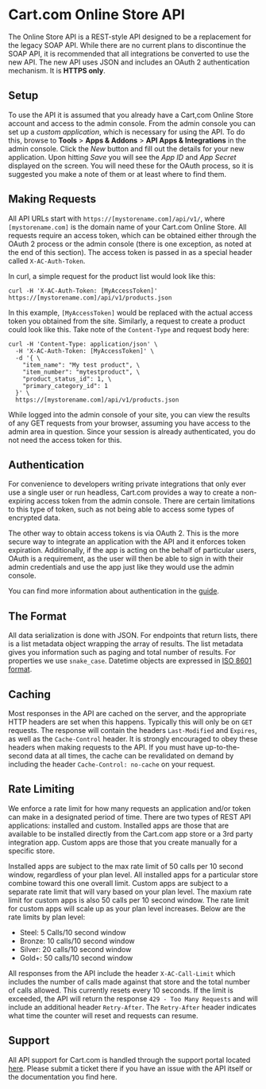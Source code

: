 Cart.com Online Store API
==============================

The Online Store API is a REST-style API designed to be a replacement for the legacy SOAP API. While there are no current plans to discontinue the SOAP API, it is recommended that all integrations be converted to use the new API. The new API uses JSON and includes an OAuth 2 authentication mechanism. It is **HTTPS only**.

Setup
-----

To use the API it is assumed that you already have a Cart,com Online Store account and access to the admin console. From the admin console you can set up a *custom application*, which is necessary for using the API. To do this, browse to **Tools** > **Apps & Addons** > **API Apps & Integrations** in the admin console. Click the *New* button and fill out the details for your new application. Upon hitting *Save* you will see the *App ID* and *App Secret* displayed on the screen. You will need these for the OAuth process, so it is suggested you make a note of them or at least where to find them.

Making Requests
---------------

All API URLs start with `https://[mystorename.com]/api/v1/`, where `[mystorename.com]` is the domain name of your Cart.com Online Store. All requests require an access token, which can be obtained either through the OAuth 2 process or the admin console (there is one exception, as noted at the end of this section). The access token is passed in as a special header called `X-AC-Auth-Token`.

In curl, a simple request for the product list would look like this:

```shell
curl -H 'X-AC-Auth-Token: [MyAccessToken]' https://[mystorename.com]/api/v1/products.json
```

In this example, `[MyAccessToken]` would be replaced with the actual access token you obtained from the site. Similarly, a request to create a product could look like this. Take note of the `Content-Type` and request body here:

```shell
curl -H 'Content-Type: application/json' \
  -H 'X-AC-Auth-Token: [MyAccessToken]' \
  -d '{ \
    "item_name": "My test product", \
    "item_number": "mytestproduct", \
    "product_status_id": 1, \
    "primary_category_id": 1
  }' \
  https://[mystorename.com]/api/v1/products.json
```

While logged into the admin console of your site, you can view the results of any GET requests from your browser, assuming you have access to the admin area in question. Since your session is already authenticated, you do not need the access token for this.

Authentication
--------------

For convenience to developers writing private integrations that only ever use a single user or run headless, Cart.com provides a way to create a non-expiring access token from the admin console. There are certain limitations to this type of token, such as not being able to access some types of encrypted data.

The other way to obtain access tokens is via OAuth 2. This is the more secure way to integrate an application with the API and it enforces token expiration. Additionally, if the app is acting on the behalf of particular users, OAuth is a requirement, as the user will then be able to sign in with their admin credentials and use the app just like they would use the admin console.

You can find more information about authentication in the [guide](authentication.md).

The Format
----------

All data serialization is done with JSON. For endpoints that return lists, there is a list metadata object wrapping the array of results. The list metadata gives you information such as paging and total number of results. For properties we use `snake_case`. Datetime objects are expressed in [ISO 8601 format](datetimes.md).

Caching
-------

Most responses in the API are cached on the server, and the appropriate HTTP headers are set when this happens. Typically this will only be on `GET` requests. The response will contain the headers `Last-Modified` and `Expires`, as well as the `Cache-Control` header. It is strongly encouraged to obey these headers when making requests to the API. If you must have up-to-the-second data at all times, the cache can be revalidated on demand by including the header `Cache-Control: no-cache` on your request.

Rate Limiting
-------------

We enforce a rate limit for how many requests an application and/or token can make in a designated period of time. There are two types of REST API applications: installed and custom.  Installed apps are those that are available to be installed directly from the Cart.com app store or a 3rd party integration app. Custom apps are those that you create manually for a specific store.

Installed apps are subject to the max rate limit of 50 calls per 10 second window, regardless of your plan level.  All installed apps for a particular store combine toward this one overall limit. Custom apps are subject to a separate rate limit that will vary based on your plan level.  The maxium rate limit for custom apps is also 50 calls per 10 second window.  The rate limit for custom apps will scale up as your plan level increases. Below are the rate limits by plan level:

* Steel: 5 Calls/10 second window
* Bronze: 10 calls/10 second window
* Silver: 20 calls/10 second window
* Gold+: 50 calls/10 second window

All responses from the API include the header `X-AC-Call-Limit` which includes the number of calls made against that store and the total number of calls allowed. This currently resets every 10 seconds. If the limit is exceeded, the API will return the response `429 - Too Many Requests` and will include an additional header `Retry-After`. The `Retry-After` header indicates what time the counter will reset and requests can resume.

Support
-------

All API support for Cart.com is handled through the support portal located [here](http://support.americommerce.com/hc/en-us). Please submit a ticket there if you have an issue with the API itself or the documentation you find here.
